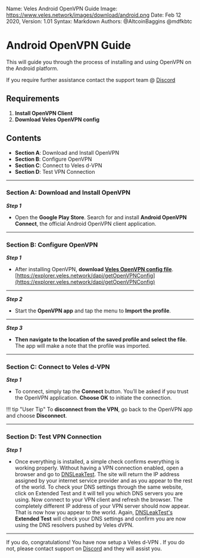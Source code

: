 Name:           Veles Android OpenVPN Guide
Image:          https://www.veles.network/images/download/android.png
Date:           Feb 12 2020,
Version: 		1.01
Syntax:         Markdown
Authors:        @AltcoinBaggins @mdfkbtc

# Android OpenVPN Guide 
This will guide you through the process of installing and using OpenVPN on the Android platform.  

If you require further assistance contact the support team @ [Discord](https://discord.gg/P528fGg)

## Requirements
1) **Install OpenVPN Client**  
2) **Download Veles OpenVPN config**  

## Contents
* **Section A**: Download and Install OpenVPN
* **Section B**: Configure OpenVPN
* **Section C**: Connect to Veles d-VPN
* **Section D**: Test VPN Connection
***

### Section A: Download and Install OpenVPN

***Step 1***

* Open the **Google Play Store**. Search for and install **Android OpenVPN Connect**, the official Android OpenVPN client application.

***

### Section B: Configure OpenVPN

***Step 1***  

* After installing OpenVPN, **download [Veles OpenVPN config file](https://explorer.veles.network/dapi/getOpenVPNConfig)**.  
[https://explorer.veles.network/dapi/getOpenVPNConfig](https://explorer.veles.network/dapi/getOpenVPNConfig)

***

***Step 2***  

* Start the **OpenVPN app** and tap the menu to **Import the profile**.

***

***Step 3***  

* **Then navigate to the location of the saved profile and select the file**. The app will make a note that the profile was imported.

***

### Section C: Connect to Veles d-VPN 

***Step 1***  

* To connect, simply tap the **Connect** button. You’ll be asked if you trust the OpenVPN application. **Choose OK** to initiate the connection.  

!!! tip "User Tip"
	To **disconnect from the VPN**, go back to the OpenVPN app and choose **Disconnect**.  

***

### Section D: Test VPN Connection

***Step 1***  

* Once everything is installed, a simple check confirms everything is working properly. Without having a VPN connection enabled, open a browser and go to [DNSLeakTest](https://www.dnsleaktest.com/).
The site will return the IP address assigned by your internet service provider and as you appear to the rest of the world. To check your DNS settings through the same website, click on Extended Test and it will tell you which DNS servers you are using.
Now connect to your VPN client and refresh the browser. The completely different IP address of your VPN server should now appear. That is now how you appear to the world. Again, [DNSLeakTest's](https://www.dnsleaktest.com/) **Extended Test** will check your DNS settings and confirm you are now using the DNS resolvers pushed by Veles dVPN.

***

If you do, congratulations! You have now setup a Veles d-VPN . If you do not, please contact support on [Discord](https://discord.gg/P528fGg) and they will assist you.  
